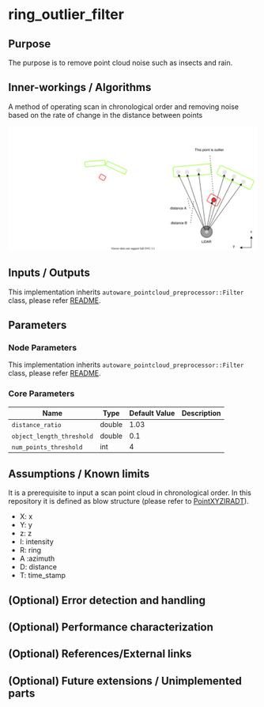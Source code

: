 # ring_outlier_filter

## Purpose

The purpose is to remove point cloud noise such as insects and rain.

## Inner-workings / Algorithms

A method of operating scan in chronological order and removing noise based on the rate of change in the distance between points

![ring_outlier_filter](./image/outlier_filter-ring.drawio.svg)

## Inputs / Outputs

This implementation inherits `autoware_pointcloud_preprocessor::Filter` class, please refer [README](../README.md).

## Parameters

### Node Parameters

This implementation inherits `autoware_pointcloud_preprocessor::Filter` class, please refer [README](../README.md).

### Core Parameters

| Name                      | Type   | Default Value | Description |
| ------------------------- | ------ | ------------- | ----------- |
| `distance_ratio`          | double | 1.03          |             |
| `object_length_threshold` | double | 0.1           |             |
| `num_points_threshold`    | int    | 4             |             |

## Assumptions / Known limits

It is a prerequisite to input a scan point cloud in chronological order. In this repository it is defined as blow structure (please refer to [PointXYZIRADT](https://github.com/tier4/AutowareArchitectureProposal.iv/blob/5d8dff0db51634f0c42d2a3e87ca423fbee84348/sensing/preprocessor/pointcloud/autoware_pointcloud_preprocessor/include/autoware_pointcloud_preprocessor/outlier_filter/ring_outlier_filter_nodelet.hpp#L53-L62)).

- X: x
- Y: y
- z: z
- I: intensity
- R: ring
- A :azimuth
- D: distance
- T: time_stamp

## (Optional) Error detection and handling

## (Optional) Performance characterization

## (Optional) References/External links

## (Optional) Future extensions / Unimplemented parts
